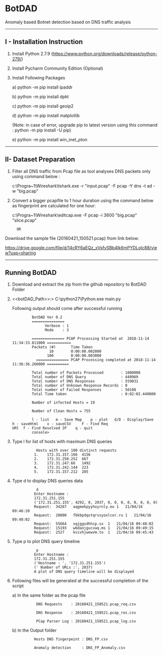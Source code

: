 # BotDAD
Anomaly based Botnet detection based on DNS traffic analysis

---------------------------------
I - Installation Instruction
---------------------------------

1. Install Python 2.7.9 (https://www.python.org/downloads/release/python-279/)
2. Install Pycharm Community Edition (Optional)
3. Install Following Packages

      a) python -m pip install ipaddr
  
      b) python -m pip install dpkt
  
      c) python -m pip install geoip2
  
      d) python -m pip install matplotlib
      
      (Note: in case of error, upgrade pip to latest version using this command : python -m pip install -U pip)
      
      e)  python -m pip install win_inet_pton
 
---------------------------------
II- Dataset Preparation
---------------------------------
 
 1. Filter all DNS traffic from Pcap file as tool analyses DNS packets only using command below :
 
    c:\Progra~1\Wireshark\tshark.exe  -r "input.pcap" -F pcap -Y dns -t ad -w "big.pcap"
 
 2. Convert a bigger pcapfile to 1 hour duration using the command below as fingerprint are calculated for one hour:
 
     c:\Progra~1\Wireshark\editcap.exe -F pcap -i 3600 "big.pcap"  "slice.pcap"
 
          OR
 
 Download the sample file (20160421_150521.pcap) from link below:
 
 https://drive.google.com/file/d/14cRY6aEQz_xVsfySBb4Ik6mPYDLoIc88/view?usp=sharing
 
 
 ---------------------------------
 Running BotDAD
 ---------------------------------
 
 1. Download and extract the zip from the github repository to BotDAD Folder
 
 2.  <<botDAD_Path>>:>    C:\python27\Python.exe main.py
 
     Following output should come after successful running
     
                  BotDAD Ver 0.2
                  ===============
                        Verbose : 1
                        Mode    : 3

                  =============== PCAP Processing Started at  2018-11-14 11:34:33.811000 ===========
                  Packets (#)		Time Taken
                          10 		0:00:00.002000
                         100 		0:00:00.003000
                    =============== PCAP Processing completed at 2018-11-14 11:36:36.260000 ==========

                  Total number of Packets Processed        : 1000000
                  Total number of DNS Query                : 440969
                  Total number of DNS Responses            : 559031
                  Total number of Unknown Response Records : 0
                  Total number of Failed Responses         : 50108
                  Total Time taken                         : 0:02:02.449000

                  Number of infected Hosts = 19

                  Number of Clean Hosts = 755

                  l - list 	 m - Save Map 	 p - plot 	d/D - Display/Save 	 h - saveHtml 	 x - saveCSV 	 F - Find Req                       URl	 f - Find Resolved IP	 q - quit
                  console>
        
 
 3. Type l for list of  hosts with maximum DNS queries
 
                   Hosts with over 100 distinct requests 
                  1.	172.31.157.166	4156
                  2.	172.31.250.252	667
                  3.	172.31.247.66	1492
                  4.	172.31.242.144	223
                  5.	172.31.157.212	285
 
 4. Type d to display DNS queries data
 
                   d
                  Enter Hostname :
                  172.31.251.155
                  ('172.31.251.155', 4292, 0, 2037, 0, 0, 0, 0, 0, 0, 0, 0)
                  Request:	34267	aqgmekpyyhxyrnly.eu	1	21/04/16 09:46:20
                  Request:	20800	fbkbpdqvtqrssyoxlcor.ru	1	21/04/16 09:48:02
                  Request:	55664	xqjggsdhhcp.sx	1	21/04/16 09:48:02
                  Request:	15193	wbdaojgucxaq.ms	1	21/04/16 09:49:15
                  Request:	2527	kvivhjwewvm.to	1	21/04/16 09:45:43
 
 5. Type p to plot DNS query timeline
 
                   p
                  Enter Hostname :
                  172.31.251.155
                  ('Hostname : ', '172.31.251.155')
                  (' Number of URLs :', 2037)
                  A plot of DNS query timeline will be displayed
                  
                  
 
6. Following files will be generated at the successful completion of the script
 
    a) In the same folder as the pcap file
    
                  DNS Requests    : 20160421_150521.pcap_req.csv

                  DNS Response    : 20160421_150521.pcap_res.csv

                  PCap Parser Log : 20160421_150521.pcap_log.csv
      
      
     b) In the Output folder
     
                 Hosts DNS fingerpeint : DNS_FP.csv

                 Anomaly detection     : DNS_FP_Anomaly.csv
     
       
 
 
